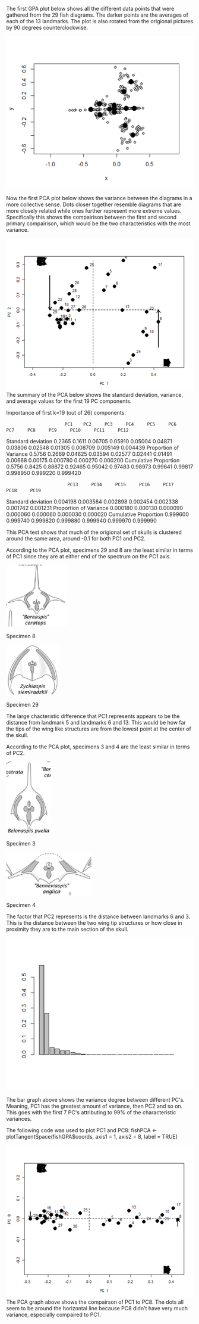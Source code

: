 The first GPA plot below shows all the different data points that were gathered from the 29 fish diagrams. The darker points are the averages of each of the 13 landmarks. The plot is also rotated from the origional pictures by 90 degrees counterclockwise.

![GPA 1](https://github.com/ngbrecv/WWUAdvancedPaleo/blob/master/fishGPA1.png)


Now the first PCA plot below shows the variance between the diagrams in a more collective sense. Dots closer together resemble diagrams that are more closely related while ones further represent more extreme values. Specifically this shows the compairison between the first and second primary compairison, which would be the two characteristics with the most variance.

![PCA1](https://github.com/ngbrecv/WWUAdvancedPaleo/blob/master/Rplot.png)
The summary of the PCA below shows the standard deviation, variance, and average values for the first 19 PC components.

Importance of first k=19 (out of 26) components:

                          PC1    PC2     PC3     PC4     PC5     PC6     PC7     PC8     PC9     PC10     PC11     PC12
Standard deviation     0.2365 0.1611 0.06705 0.05910 0.05004 0.04871 0.03806 0.02548 0.01305 0.008709 0.005149 0.004439
Proportion of Variance 0.5756 0.2669 0.04625 0.03594 0.02577 0.02441 0.01491 0.00668 0.00175 0.000780 0.000270 0.000200
Cumulative Proportion  0.5756 0.8425 0.88872 0.92465 0.95042 0.97483 0.98973 0.99641 0.99817 0.998950 0.999220 0.999420

                           PC13     PC14     PC15     PC16     PC17     PC18     PC19
Standard deviation     0.004198 0.003584 0.002898 0.002454 0.002338 0.001742 0.001231
Proportion of Variance 0.000180 0.000130 0.000090 0.000060 0.000060 0.000030 0.000020
Cumulative Proportion  0.999600 0.999740 0.999820 0.999880 0.999940 0.999970 0.999990

This PCA test shows that much of the origional set of skulls is clustered around the same area, around -0.1 for both PC1 and PC2.


According to the PCA plot, specimens 29 and 8 are the least similar in terms of PC1 since they are at either end of the spectrum on the PC1 axis. 

![SPC8](https://github.com/ngbrecv/WWUAdvancedPaleo/blob/master/Boreaspis_ceratops.png)

Specimen 8


![SPC29](https://github.com/ngbrecv/WWUAdvancedPaleo/blob/master/Zychiaspis_siemiradzkii.png)

Specimen 29


The large chacteristic difference that PC1 represents appears to be the distance from landmark 5 and landmarks 6 and 13. This would be how far the tips of the wing like structures are from the lowest point at the center of the skull. 


According to the PCA plot, specimens 3 and 4 are the least similar in terms of PC2.


![SPC3](https://github.com/ngbrecv/WWUAdvancedPaleo/blob/master/Belonaspis_puella.png)

Specimen 3


![SPC4](https://github.com/ngbrecv/WWUAdvancedPaleo/blob/master/Benneviaspis_anglica.png)

Specimen 4

The factor that PC2 represents is the distance between landmarks 6 and 3. This is the distance between the two wing tip structures or how close in proximity they are to the main section of the skull. 


![BAR1](https://github.com/ngbrecv/WWUAdvancedPaleo/blob/master/Rplot01.png)

The bar graph above shows the variance degree between different PC's. Meaning, PC1 has the greatest amount of variance, then PC2 and so on. This goes with the first 7 PC's attributing to 99% of the characteristic variances. 

The following code was used to plot PC1 and PC8:
fishPCA <- plotTangentSpace(fishGPA$coords, axis1 = 1, axis2 = 8, label = TRUE)

![PCA2](https://github.com/ngbrecv/WWUAdvancedPaleo/blob/master/Rplot02.png)
The PCA graph above shows the compairson of PC1 to PC8. The dots all seem to be around the horizontal line because PC8 didn't have very much variance, especially compaired to PC1. 
